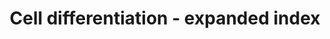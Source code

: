 ---
annotations:
- type: Pathway Ontology
  value: signaling pathway pertinent to development
authors:
- Khanspers
- MaintBot
- MartijnVanIersel
- Jmelius
- Mkutmon
- Marvin M2
- Eweitz
communities:
- CIRM_Related
description: Proteins and miRNAs associated with major cell type differentiation pathways.  Proteins
  on this pathway have targeted assays available via the [https://assays.cancer.gov/available_assays?wp_id=WP2023
  CPTAC Assay Portal]
last-edited: 2021-05-22
organisms:
- Homo sapiens
redirect_from:
- /index.php/Pathway:WP2023
- /instance/WP2023
schema-jsonld:
- '@context': https://schema.org/
  '@id': https://wikipathways.github.io/pathways/WP2023.html
  '@type': Dataset
  creator:
    '@type': Organization
    name: WikiPathways
  description: Proteins and miRNAs associated with major cell type differentiation
    pathways.  Proteins on this pathway have targeted assays available via the [https://assays.cancer.gov/available_assays?wp_id=WP2023
    CPTAC Assay Portal]
  keywords:
  - MIR145
  - MIR9-1
  - MIR9-2
  - MIR20A
  - MIR16-2
  - MIR106A
  - MIR221
  - EZH2
  - MIR296
  - MIR122
  - LEFTY2
  - MIR24-2
  - OCT4
  - MIR206
  - MIR150
  - MIR155
  - MIR128-1
  - MIR16-1
  - MIR214
  - MIR302A
  - MIR302B
  - MIR133B
  - MIR9-3
  - STAT3
  - TLX3
  - MIR199A2
  - LEFTY1
  - MIR302D
  - HDAC5
  - MIR486-1
  - KLF4
  - TGF-beta
  - MIR24-1
  - TLX2
  - MIR181A1
  - MIR143
  - MEF2B
  - MIR223
  - MIR181C
  - MIR2861
  - MIR181B1
  - MIR124-1
  - SRF
  - MIR486-2
  - MIR302C
  - MIR181B2
  - MEF2A
  - MIR451A
  - MIR222
  - MIR146B
  - MIR133A1
  - TLX1
  - MIR17
  - MIR181D
  - MIR26A1
  - RUNX2
  - MIR133A2
  - MIR302E
  - MIR26A2
  - MEF2D
  - MIR181A2
  - MIR203
  - ID2
  - MIR109
  - MIR146A
  - MEF2C
  - MIR192
  - '?'
  - SOX2
  - MYOD1
  - MIR199A1
  - ELK2
  - MIR1-1
  - PAX7
  license: CC0
  name: Cell differentiation - expanded index
seo: CreativeWork
title: Cell differentiation - expanded index
wpid: WP2023
---